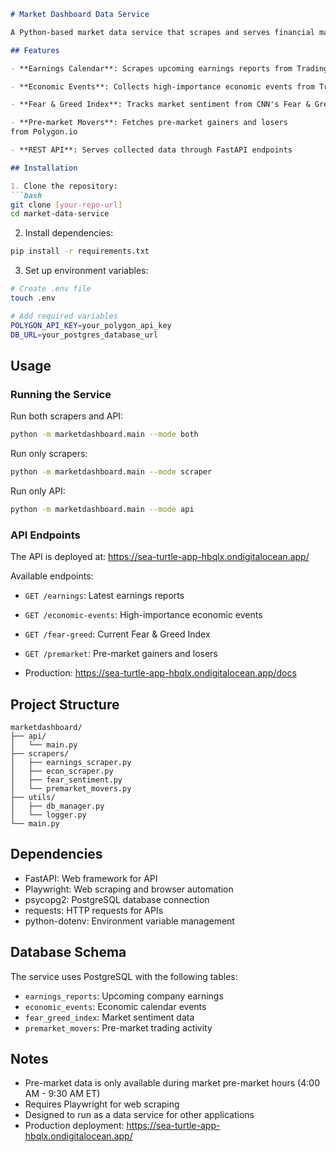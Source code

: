 ```python:marketdashboard/README.md
# Market Dashboard Data Service

A Python-based market data service that scrapes and serves financial market data including earnings reports, economic events, market sentiment, and pre-market movers.

## Features

- **Earnings Calendar**: Scrapes upcoming earnings reports from TradingView

- **Economic Events**: Collects high-importance economic events from TradingView's USDCAD calendar

- **Fear & Greed Index**: Tracks market sentiment from CNN's Fear & Greed Index

- **Pre-market Movers**: Fetches pre-market gainers and losers 
from Polygon.io

- **REST API**: Serves collected data through FastAPI endpoints

## Installation

1. Clone the repository:
```bash
git clone [your-repo-url]
cd market-data-service
```

2. Install dependencies:
```bash
pip install -r requirements.txt
```

3. Set up environment variables:
```bash
# Create .env file
touch .env

# Add required variables
POLYGON_API_KEY=your_polygon_api_key
DB_URL=your_postgres_database_url
```

## Usage

### Running the Service

Run both scrapers and API:
```bash
python -m marketdashboard.main --mode both
```

Run only scrapers:
```bash
python -m marketdashboard.main --mode scraper
```

Run only API:
```bash
python -m marketdashboard.main --mode api
```

### API Endpoints

The API is deployed at: https://sea-turtle-app-hbqlx.ondigitalocean.app/

Available endpoints:
- `GET /earnings`: Latest earnings reports
- `GET /economic-events`: High-importance economic events
- `GET /fear-greed`: Current Fear & Greed Index
- `GET /premarket`: Pre-market gainers and losers

- Production: https://sea-turtle-app-hbqlx.ondigitalocean.app/docs

## Project Structure

```
marketdashboard/
├── api/
│   └── main.py
├── scrapers/
│   ├── earnings_scraper.py
│   ├── econ_scraper.py
│   ├── fear_sentiment.py
│   └── premarket_movers.py
├── utils/
│   ├── db_manager.py
│   └── logger.py
└── main.py
```

## Dependencies

- FastAPI: Web framework for API
- Playwright: Web scraping and browser automation
- psycopg2: PostgreSQL database connection
- requests: HTTP requests for APIs
- python-dotenv: Environment variable management

## Database Schema

The service uses PostgreSQL with the following tables:
- `earnings_reports`: Upcoming company earnings
- `economic_events`: Economic calendar events
- `fear_greed_index`: Market sentiment data
- `premarket_movers`: Pre-market trading activity

## Notes

- Pre-market data is only available during market pre-market hours (4:00 AM - 9:30 AM ET)
- Requires Playwright for web scraping
- Designed to run as a data service for other applications
- Production deployment: https://sea-turtle-app-hbqlx.ondigitalocean.app/